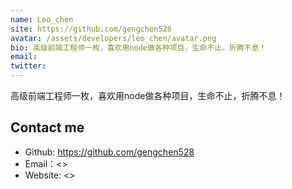 ```yaml
---
name: Leo_chen
site: https://github.com/gengchen528
avatar: /assets/developers/leo_chen/avatar.png
bio: 高级前端工程师一枚，喜欢用node做各种项目，生命不止，折腾不息！
email: 
twitter: 
---
```


高级前端工程师一枚，喜欢用node做各种项目，生命不止，折腾不息！

## Contact me

- Github: <https://github.com/gengchen528>
- Email：<>
- Website: <>
  